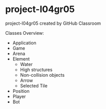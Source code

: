 # project-l04gr05
project-l04gr05 created by GitHub Classroom

Classes Overview:

- Application
- Game
- Arena
- Element
  - Water
  - High structures
  - Non-collision objects
  - Arrow
  - Selected Tile
- Position
- Player
- Bot
